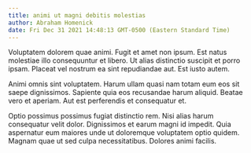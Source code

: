 ```yaml
---
title: animi ut magni debitis molestias
author: Abraham Homenick
date: Fri Dec 31 2021 14:48:13 GMT-0500 (Eastern Standard Time)
---
```

Voluptatem dolorem quae animi. Fugit et amet non ipsum. Est natus molestiae illo consequuntur et libero. Ut alias distinctio suscipit et porro ipsam. Placeat vel nostrum ea sint repudiandae aut. Est iusto autem.

 Animi omnis sint voluptatem. Harum ullam quasi nam totam eum eos sit saepe dignissimos. Sapiente quia eos recusandae harum aliquid. Beatae vero et aperiam. Aut est perferendis et consequatur et.

 Optio possimus possimus fugiat distinctio rem. Nisi alias harum consequatur velit dolor. Dignissimos et earum magni id impedit. Quia aspernatur eum maiores unde ut doloremque voluptatem optio quidem. Magnam quae ut sed culpa necessitatibus. Dolores animi facilis.
